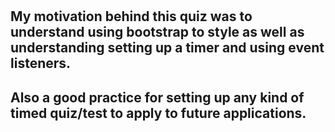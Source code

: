 # <Coding-Quiz>

## My motivation behind this quiz was to understand using bootstrap to style as well as understanding setting up a timer and using event listeners. 
## Also a good practice for setting up any kind of timed quiz/test to apply to future applications.
